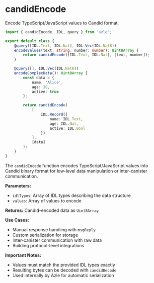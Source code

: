 # candidEncode

Encode TypeScript/JavaScript values to Candid format.

```typescript
import { candidEncode, IDL, query } from 'azle';

export default class {
    @query([IDL.Text, IDL.Nat], IDL.Vec(IDL.Nat8))
    encodeValues(text: string, number: number): Uint8Array {
        return candidEncode([IDL.Text, IDL.Nat], [text, number]);
    }

    @query([], IDL.Vec(IDL.Nat8))
    encodeComplexData(): Uint8Array {
        const data = {
            name: 'Alice',
            age: 30,
            active: true
        };

        return candidEncode(
            [
                IDL.Record({
                    name: IDL.Text,
                    age: IDL.Nat,
                    active: IDL.Bool
                })
            ],
            [data]
        );
    }
}
```

The `candidEncode` function encodes TypeScript/JavaScript values into Candid binary format for low-level data manipulation or inter-canister communication.

**Parameters:**

- `idlTypes`: Array of IDL types describing the data structure
- `values`: Array of values to encode

**Returns:** Candid-encoded data as `Uint8Array`

**Use Cases:**

- Manual response handling with `msgReply`
- Custom serialization for storage
- Inter-canister communication with raw data
- Building protocol-level integrations

**Important Notes:**

- Values must match the provided IDL types exactly
- Resulting bytes can be decoded with `candidDecode`
- Used internally by Azle for automatic serialization

